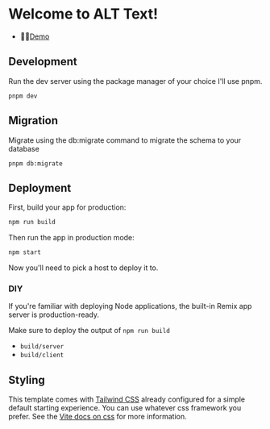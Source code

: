 # Welcome to ALT Text!

- 🧑‍💻[Demo](alt-text.adamkindberg.com)

## Development

Run the dev server
using the package manager of your choice
I'll use pnpm.

```shellscript
pnpm dev
```

## Migration

Migrate using the db:migrate command to migrate the schema to your database
```shellscript
pnpm db:migrate
```

## Deployment

First, build your app for production:

```sh
npm run build
```

Then run the app in production mode:

```sh
npm start
```

Now you'll need to pick a host to deploy it to.

### DIY

If you're familiar with deploying Node applications, the built-in Remix app server is production-ready.

Make sure to deploy the output of `npm run build`

- `build/server`
- `build/client`

## Styling

This template comes with [Tailwind CSS](https://tailwindcss.com/) already configured for a simple default starting experience. You can use whatever css framework you prefer. See the [Vite docs on css](https://vitejs.dev/guide/features.html#css) for more information.
